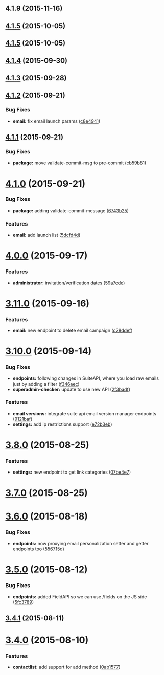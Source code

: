 <a name="4.1.9"></a>
## 4.1.9 (2015-11-16)




<a name="4.1.5"></a>
## [4.1.5](https://github.com/emartech/suite-js-sdk/compare/v4.1.5...v4.1.5) (2015-10-05)




<a name="4.1.5"></a>
## [4.1.5](https://github.com/emartech/suite-js-sdk/compare/v4.1.4...v4.1.5) (2015-10-05)




<a name="4.1.4"></a>
## [4.1.4](https://github.com/emartech/suite-js-sdk/compare/v4.1.3...v4.1.4) (2015-09-30)




<a name="4.1.3"></a>
## [4.1.3](https://github.com/emartech/suite-js-sdk/compare/v4.1.3...v4.1.3) (2015-09-28)




<a name="4.1.2"></a>
## [4.1.2](https://github.com/emartech/suite-js-sdk/compare/v4.1.1...v4.1.2) (2015-09-21)


### Bug Fixes

* **email:** fix email launch params ([c8e4941](https://github.com/emartech/suite-js-sdk/commit/c8e4941))



<a name="4.1.1"></a>
## [4.1.1](https://github.com/emartech/suite-js-sdk/compare/v4.1.0...v4.1.1) (2015-09-21)


### Bug Fixes

* **package:** move validate-commit-msg to pre-commit ([cb59b81](https://github.com/emartech/suite-js-sdk/commit/cb59b81))



<a name="4.1.0"></a>
# [4.1.0](https://github.com/emartech/suite-js-sdk/compare/v4.0.0...v4.1.0) (2015-09-21)


### Bug Fixes

* **package:** adding validate-commit-message ([6743b25](https://github.com/emartech/suite-js-sdk/commit/6743b25))

### Features

* **email:** add launch list ([5dcfd4d](https://github.com/emartech/suite-js-sdk/commit/5dcfd4d))



<a name="4.0.0"></a>
# [4.0.0](https://github.com/emartech/suite-js-sdk/compare/v3.11.0...v4.0.0) (2015-09-17)


### Features

* **administrator:** invitation/verification dates ([59a7cde](https://github.com/emartech/suite-js-sdk/commit/59a7cde))



<a name="3.11.0"></a>
# [3.11.0](https://github.com/emartech/suite-js-sdk/compare/v3.10.0...v3.11.0) (2015-09-16)


### Features

* **email:** new endpoint to delete email campaign ([c28ddef](https://github.com/emartech/suite-js-sdk/commit/c28ddef))



<a name="3.10.0"></a>
# [3.10.0](https://github.com/emartech/suite-js-sdk/compare/v3.8.0...v3.10.0) (2015-09-14)


### Bug Fixes

* **endpoints:** following changes in SuiteAPI, where you load raw emails just by adding a filter ([f346aec](https://github.com/emartech/suite-js-sdk/commit/f346aec))
* **superadmin-checker:** update to use new API ([2f3badf](https://github.com/emartech/suite-js-sdk/commit/2f3badf))

### Features

* **email versions:** integrate suite api email version manager endpoints ([9121baf](https://github.com/emartech/suite-js-sdk/commit/9121baf))
* **settings:** add ip restrictions support ([e72b3eb](https://github.com/emartech/suite-js-sdk/commit/e72b3eb))



<a name="3.8.0"></a>
# [3.8.0](https://github.com/emartech/suite-js-sdk/compare/v3.7.0...v3.8.0) (2015-08-25)


### Features

* **settings:** new endpoint to get link categories ([07be4e7](https://github.com/emartech/suite-js-sdk/commit/07be4e7))



<a name="3.7.0"></a>
# [3.7.0](https://github.com/emartech/suite-js-sdk/compare/v3.6.0...v3.7.0) (2015-08-25)




<a name="3.6.0"></a>
# [3.6.0](https://github.com/emartech/suite-js-sdk/compare/v3.5.0...v3.6.0) (2015-08-18)


### Bug Fixes

* **endpoints:** now proxying email personalization setter and getter endpoints too ([556715d](https://github.com/emartech/suite-js-sdk/commit/556715d))



<a name="3.5.0"></a>
# [3.5.0](https://github.com/emartech/suite-js-sdk/compare/v3.4.1...v3.5.0) (2015-08-12)


### Bug Fixes

* **endpoints:** added FieldAPI so we can use /fields on the JS side ([5fc3789](https://github.com/emartech/suite-js-sdk/commit/5fc3789))



<a name="3.4.1"></a>
## [3.4.1](https://github.com/emartech/suite-js-sdk/compare/v3.4.0...v3.4.1) (2015-08-11)




<a name="3.4.0"></a>
# [3.4.0](https://github.com/emartech/suite-js-sdk/compare/v3.2.0...v3.4.0) (2015-08-10)


### Features

* **contactlist:** add support for add method ([0ab1577](https://github.com/emartech/suite-js-sdk/commit/0ab1577))
